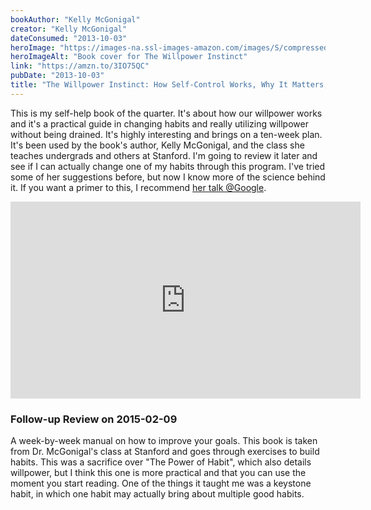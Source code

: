 ```yaml
---
bookAuthor: "Kelly McGonigal"
creator: "Kelly McGonigal"
dateConsumed: "2013-10-03"
heroImage: "https://images-na.ssl-images-amazon.com/images/S/compressed.photo.goodreads.com/books/1436737104i/10865206.jpg"
heroImageAlt: "Book cover for The Willpower Instinct"
link: "https://amzn.to/3IO75QC"
pubDate: "2013-10-03"
title: "The Willpower Instinct: How Self-Control Works, Why It Matters, and What You Can Do to Get More of It"
---
```


This is my self-help book of the quarter. It's about how our willpower works and it's a practical guide in changing habits and really utilizing willpower without being drained. It's highly interesting and brings on a ten-week plan. It's been used by the book's author, Kelly McGonigal, and the class she teaches undergrads and others at Stanford. I'm going to review it later and see if I can actually change one of my habits through this program. I've tried some of her suggestions before, but now I know more of the science behind it. If you want a primer to this, I recommend [her talk @Google](https://www.youtube.com/watch?v=V5BXuZL1HAg).

<iframe width="560" height="315" src="https://www.youtube.com/embed/V5BXuZL1HAg" title="YouTube video player" frameborder="0" allow="accelerometer; autoplay; clipboard-write; encrypted-media; gyroscope; picture-in-picture; web-share" allowfullscreen></iframe>

### Follow-up Review on 2015-02-09

A week-by-week manual on how to improve your goals. This book is taken from Dr. McGonigal's class at Stanford and goes through exercises to build habits. This was a sacrifice over "The Power of Habit", which also details willpower, but I think this one is more practical and that you can use the moment you start reading. One of the things it taught me was a keystone habit, in which one habit may actually bring about multiple good habits.
